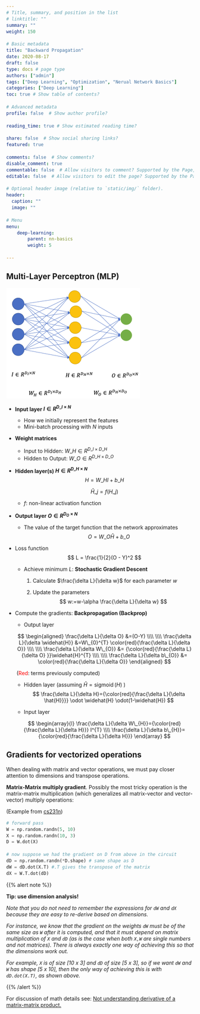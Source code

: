 ```yaml
---
# Title, summary, and position in the list
# linktitle: ""
summary: ""
weight: 150

# Basic metadata
title: "Backward Propagation"
date: 2020-08-17
draft: false
type: docs # page type
authors: ["admin"]
tags: ["Deep Learning", "Optimization", "Nerual Network Basics"]
categories: ["Deep Learning"]
toc: true # Show table of contents?

# Advanced metadata
profile: false  # Show author profile?

reading_time: true # Show estimated reading time?

share: false  # Show social sharing links?
featured: true

comments: false  # Show comments?
disable_comment: true
commentable: false  # Allow visitors to comment? Supported by the Page, Post, and Docs content types.
editable: false  # Allow visitors to edit the page? Supported by the Page, Post, and Docs content types.

# Optional header image (relative to `static/img/` folder).
header:
  caption: ""
  image: ""

# Menu
menu: 
    deep-learning:
        parent: nn-basics
        weight: 5

---
```


## Multi-Layer Perceptron (MLP)

<img src="https://raw.githubusercontent.com/EckoTan0804/upic-repo/master/uPic/截屏2020-08-17%2017.57.47.png" alt="截屏2020-08-17 17.57.47" style="zoom: 50%;" />

- **Input layer $I \in R^{D\_{I} \times N}$**

  - How we initially represent the features
  - Mini-batch processing with $N$ inputs

- **Weight matrices**

  - Input to Hidden: $W\_{H} \in R^{D\_{I} \times D\_{H}}$
  - Hidden to Output: $W\_{O} \in R^{D\_{H} \times D\_{O}}$

- **Hidden layer(s) $H \in R^{D\_{H} \times N}$**
  $$
  H = W\_{H}I + b\_H
  $$

  $$
  \widehat{H}\_j = f(H\_j)
  $$

  - $f$: non-linear activation function

- **Output layer $O \in R^{D_{O} \times N}$**

  - The value of the target function that the network approximates
    $$
    O = W\_O \widehat{H} + b\_O
    $$

- Loss function
  $$
  L = \frac{1}{2}(O - Y)^2
  $$

  - Achieve minimum $L$: **Stochastic Gradient Descent**

    1. Calculate $\frac{\delta L}{\delta w}$ for each parameter $w$

    2. Update the parameters
       $$
       w:=w-\alpha \frac{\delta L}{\delta w}
       $$

- Compute the gradients: **Backpropagation (Backprop)**

  - Output layer

  $$
  \begin{aligned}
  \frac{\delta L}{\delta O} &=(O-Y) \\\\ \\\\
  \frac{\delta L}{\delta \widehat{H}} &=W\_{0}^{T} \color{red}{\frac{\delta L}{\delta O}} \\\\ \\\\
  \frac{\delta L}{\delta W\_{O}} &= {\color{red}{\frac{\delta L}{\delta O} }}\widehat{H}^{T} \\\\ \\\\
  \frac{\delta L}{\delta b\_{O}} &= \color{red}{\frac{\delta L}{\delta O}}
  \end{aligned}
  $$

  ​	(<span style="color:red">Red</span>: terms previously computed)
  - Hidden layer (assuming $\widehat{H}=\operatorname{sigmoid}(H)$ )
    $$
    \frac{\delta L}{\delta H}={\color{red}{\frac{\delta L}{\delta \hat{H}}}} \odot \widehat{H} \odot(1-\widehat{H})
    $$

  - Input layer

  $$
  \begin{array}{l}
  \frac{\delta L}{\delta W\_{H}}={\color{red}{\frac{\delta L}{\delta H}}} I^{T} \\\\
  \frac{\delta L}{\delta b\_{H}}={\color{red}{\frac{\delta L}{\delta H}}}
  \end{array}
  $$



## Gradients for vectorized operations

When dealing with matrix and vector operations, we must pay closer attention to dimensions and transpose operations.

**Matrix-Matrix multiply gradient**. Possibly the most tricky operation is the matrix-matrix multiplication (which generalizes all matrix-vector and vector-vector) multiply operations:

(Example from [cs231n](https://cs231n.github.io/optimization-2/#staged))

```python
# forward pass
W = np.random.randn(5, 10)
X = np.random.randn(10, 3)
D = W.dot(X)

# now suppose we had the gradient on D from above in the circuit
dD = np.random.randn(*D.shape) # same shape as D
dW = dD.dot(X.T) #.T gives the transpose of the matrix
dX = W.T.dot(dD)
```

{{% alert note %}}

**Tip: use dimension analysis!** 

*Note that you do not need to remember the expressions for `dW` and `dX` because they are easy to re-derive based on dimensions.*

*For instance, we know that the gradient on the weights `dW` must be of the same size as `W` after it is computed, and that it must depend on matrix multiplication of `X` and `dD` (as is the case when both `X,W` are single numbers and not matrices). There is always exactly one way of achieving this so that the dimensions work out.*

*For example, `X` is of size [10 x 3] and `dD` of size [5 x 3], so if we want `dW` and `W` has shape [5 x 10], then the only way of achieving this is with `dD.dot(X.T)`, as shown above.*

{{% /alert %}}

For discussion of math details see: [Not understanding derivative of a matrix-matrix product.](https://math.stackexchange.com/questions/1866757/not-understanding-derivative-of-a-matrix-matrix-product)

